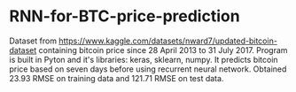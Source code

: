 # RNN-for-BTC-price-prediction

Dataset from https://www.kaggle.com/datasets/nward7/updated-bitcoin-dataset containing bitcoin price since 28 April 2013 to 31 July 2017. Program is built in Pyton and it's libraries: keras, sklearn, numpy. It predicts bitcoin price based on seven days before using recurrent neural network. Obtained 23.93 RMSE on training data and 121.71 RMSE on test data.
